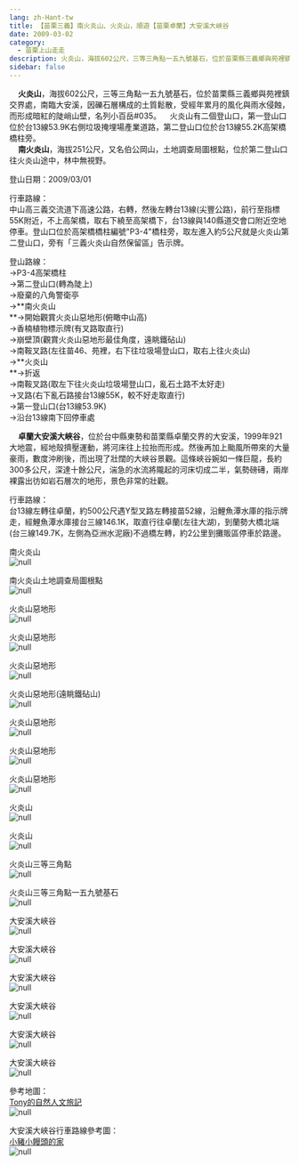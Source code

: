 ```yaml
---
lang: zh-Hant-tw
title: 【苗栗三義】南火炎山、火炎山，順遊【苗栗卓蘭】大安溪大峽谷
date: 2009-03-02
category: 
  - 苗栗上山走走
description: 火炎山，海拔602公尺，三等三角點一五九號基石，位於苗栗縣三義鄉與苑裡鎮交界處，南臨大安溪，因礫石層構成的土質鬆散，受經年累月的風化與雨水侵蝕，而形成暗紅的陡峭山壁，名列小百岳#035。 火炎山有二個登山口，第一登山口位於台13線53.9K右側垃圾掩埋場產業道路，第二登山口位於台13線55.2K高架橋橋柱旁。 南火炎山，海拔251公尺，又名伯公岡山，土地調查局圖根點，位於第二登山口往火炎山途中，林中無視野。
sidebar: false
---
```


    **火炎山**，海拔602公尺，三等三角點一五九號基石，位於苗栗縣三義鄉與苑裡鎮交界處，南臨大安溪，因礫石層構成的土質鬆散，受經年累月的風化與雨水侵蝕，而形成暗紅的陡峭山壁，名列小百岳#035。    火炎山有二個登山口，第一登山口位於台13線53.9K右側垃圾掩埋場產業道路，第二登山口位於台13線55.2K高架橋橋柱旁。  
    **南火炎山**，海拔251公尺，又名伯公岡山，土地調查局圖根點，位於第二登山口往火炎山途中，林中無視野。

登山日期：2009/03/01

行車路線：  
中山高三義交流道下高速公路，右轉，然後左轉台13線(尖豐公路)，前行至指標55K附近，不上高架橋，取右下繞至高架橋下，台13線與140縣道交會口附近空地停車。登山口位於高架橋橋柱編號"P3-4"橋柱旁，取左進入約5公尺就是火炎山第二登山口，旁有「三義火炎山自然保留區」告示牌。

登山路線：  
→P3-4高架橋柱  
→第二登山口(轉為陡上)  
→廢棄的八角警衛亭  
→**南火炎山  
**→開始觀賞火炎山惡地形(俯瞰中山高)  
→香楠植物標示牌(有叉路取直行)  
→崩壁頂(觀賞火炎山惡地形最佳角度，遠眺鐵砧山)  
→南鞍叉路(左往苗46、苑裡，右下往垃圾場登山口，取右上往火炎山)  
→**火炎山  
**→折返  
→南鞍叉路(取左下往火炎山垃圾場登山口，亂石土路不太好走)  
→叉路(右下亂石路接台13線55K，較不好走取直行)  
→第一登山口(台13線53.9K)  
→沿台13線南下回停車處

    **卓蘭大安溪大峽谷**，位於台中縣東勢和苗栗縣卓蘭交界的大安溪，1999年921大地震，經地殼擠壓運動，將河床往上拉抬而形成。然後再加上颱風所帶來的大量豪雨，數度沖刷後，而出現了壯闊的大峽谷景觀。這條峽谷婉如一條巨龍，長約300多公尺，深達十餘公尺，湍急的水流將隴起的河床切成二半，氣勢磅礡，兩岸裸露出彷如岩石層次的地形，景色非常的壯觀。

行車路線：  
台13線左轉往卓蘭，約500公尺遇Y型叉路左轉接苗52線，沿鯉魚潭水庫的指示牌走，經鯉魚潭水庫接台三線146.1K，取直行往卓蘭(左往大湖)，到蘭勢大橋北端(台三線149.7K，左側為亞洲水泥廠)不過橋左轉，約2公里到攤販區停車於路邊。

南火炎山  
![null](image/122727577_l.jpg)

南火炎山土地調查局圖根點  
![null](image/122727579_l.jpg)

火炎山惡地形  
![null](image/122727580_l.jpg)

火炎山惡地形  
![null](image/122727582_l.jpg)

火炎山惡地形  
![null](image/122727585_l.jpg)

火炎山惡地形(遠眺鐵砧山)  
![null](image/122727587_l.jpg)

火炎山惡地形  
![null](image/122727616_l.jpg)

火炎山惡地形  
![null](image/122727618_l.jpg)

火炎山惡地形  
![null](image/122727620_l.jpg)

火炎山  
![null](image/122727640_l.jpg)

火炎山  
![null](image/122727670_l.jpg)

火炎山三等三角點  
![null](image/122727664_l.jpg)

火炎山三等三角點一五九號基石  
![null](image/122727667_l.jpg)

大安溪大峽谷  
![null](image/122727688_l.jpg)

大安溪大峽谷  
![null](image/122727704_l.jpg)

大安溪大峽谷  
![null](image/122727723_l.jpg)

大安溪大峽谷  
![null](image/122727780_l.jpg)

大安溪大峽谷  
![null](image/122727782_l.jpg)

大安溪大峽谷  
![null](image/122727786_l.jpg)

參考地圖：  
[Tony的自然人文旅記](http://www.tonyhuang39.com/tony0469/tony0469.html)  
![null](image/122727790_l.jpg)

大安溪大峽谷行車路線參考圖：  
[小豬小饅頭的家](http://tw.myblog.yahoo.com/pppyyy49/article?mid=1389&prev=1400&next)  
![null](image/122735777_l.jpg)